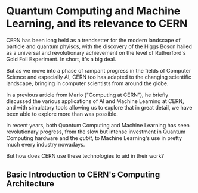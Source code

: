 # Quantum Computing and Machine Learning, and its relevance to CERN

CERN has been long held as a trendsetter for the modern landscape of particle and quantum phyiscs, with the discovery of the Higgs Boson hailed as a universal and revolutionary achievement on the level of Rutherford's Gold Foil Experiment. In short, it's a big deal.

But as we move into a phase of rampant progress in the fields of Computer Science and especially AI, CERN too has adapted to the changing scientific landscape, bringing in computer scientists from around the globe.

In a previous article from Mario ("Computing at CERN"), he briefly discussed the various applications of AI and Machine Learning at CERN, and with simulatory tools allowing us to explore that in great detail, we have been able to explore more than was possible.

In recent years, both Quantum Computing and Machine Learning has seen revolutionary progress, from the slow but intense investment in Quantum Computing hardware and the _qubit_, to Machine Learning's use in pretty much every industry nowadays.

But how does CERN use these technologies to aid in their work?

## Basic Introduction to CERN's Computing Architecture

